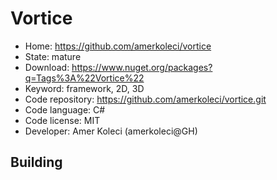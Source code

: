 # Vortice

- Home: https://github.com/amerkoleci/vortice
- State: mature
- Download: https://www.nuget.org/packages?q=Tags%3A%22Vortice%22
- Keyword: framework, 2D, 3D
- Code repository: https://github.com/amerkoleci/vortice.git
- Code language: C#
- Code license: MIT
- Developer: Amer Koleci (amerkoleci@GH)

## Building
